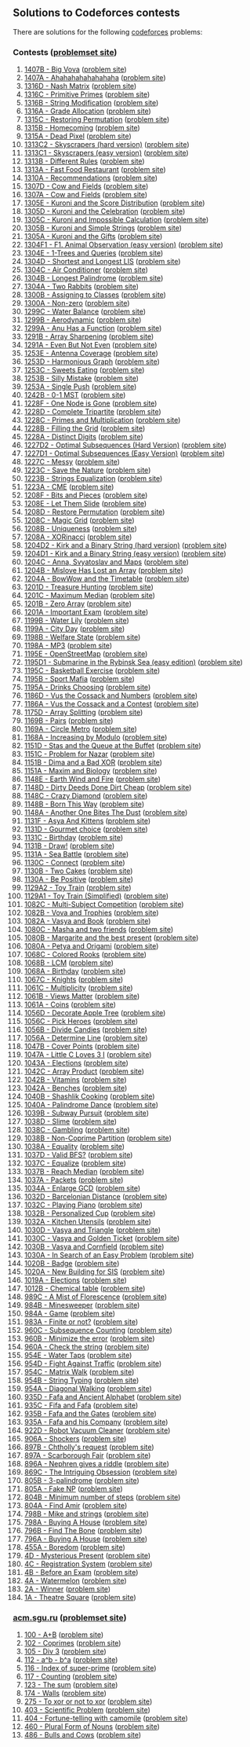 ## Solutions to Codeforces contests

There are solutions for the following [codeforces](http://codeforces.com/) problems:

### Contests ([problemset site](https://codeforces.com/problemset))
1. [1407B - Big Vova](1407/b.cc) ([problem site](https://codeforces.com/contest/1407/problem/B))
1. [1407A - Ahahahahahahahaha](1407/a.cc) ([problem site](https://codeforces.com/contest/1407/problem/A))
1. [1316D - Nash Matrix](1316/d.cc) ([problem site](https://codeforces.com/contest/1316/problem/D))
1. [1316C - Primitive Primes](1316/c.cc) ([problem site](https://codeforces.com/contest/1316/problem/C))
1. [1316B - String Modification](1316/b.cc) ([problem site](https://codeforces.com/contest/1316/problem/B))
1. [1316A - Grade Allocation](1316/a.cc) ([problem site](https://codeforces.com/contest/1316/problem/A))
1. [1315C - Restoring Permutation](1315/c.cc) ([problem site](https://codeforces.com/contest/1315/problem/C))
1. [1315B - Homecoming](1315/b.cc) ([problem site](https://codeforces.com/contest/1315/problem/B))
1. [1315A - Dead Pixel](1315/a.cc) ([problem site](https://codeforces.com/contest/1315/problem/A))
1. [1313C2 - Skyscrapers (hard version)](1313/c2.cc) ([problem site](https://codeforces.com/contest/1313/problem/C2))
1. [1313C1 - Skyscrapers (easy version)](1313/c1.cc) ([problem site](https://codeforces.com/contest/1313/problem/C1))
1. [1313B - Different Rules](1313/b.cc) ([problem site](https://codeforces.com/contest/1313/problem/B))
1. [1313A - Fast Food Restaurant](1313/a.cc) ([problem site](https://codeforces.com/contest/1313/problem/A))
1. [1310A - Recommendations](1315/d.cc) ([problem site](https://codeforces.com/contest/1310/problem/A))
1. [1307D - Cow and Fields](1307/d.cc) ([problem site](https://codeforces.com/contest/1307/problem/D))
1. [1307A - Cow and Fields](1307/a.cc) ([problem site](https://codeforces.com/contest/1307/problem/A))
1. [1305E - Kuroni and the Score Distribution](1305/e.cc) ([problem site](https://codeforces.com/contest/1305/problem/E))
1. [1305D - Kuroni and the Celebration](1305/d.cc) ([problem site](https://codeforces.com/contest/1305/problem/D))
1. [1305C - Kuroni and Impossible Calculation](1305/c.cc) ([problem site](https://codeforces.com/contest/1305/problem/C))
1. [1305B - Kuroni and Simple Strings](1305/b.cc) ([problem site](https://codeforces.com/contest/1305/problem/B))
1. [1305A - Kuroni and the Gifts](1305/a.cc) ([problem site](https://codeforces.com/contest/1305/problem/A))
1. [1304F1 - F1. Animal Observation (easy version)](1304/f1.cc) ([problem site](https://codeforces.com/contest/1304/problem/F1))
1. [1304E - 1-Trees and Queries](1304/e.cc) ([problem site](https://codeforces.com/contest/1304/problem/E))
1. [1304D - Shortest and Longest LIS](1304/d.cc) ([problem site](https://codeforces.com/contest/1304/problem/D))
1. [1304C - Air Conditioner](1304/c.cc) ([problem site](https://codeforces.com/contest/1304/problem/C))
1. [1304B - Longest Palindrome](1304/b.cc) ([problem site](https://codeforces.com/contest/1304/problem/B))
1. [1304A - Two Rabbits](1304/a.cc) ([problem site](https://codeforces.com/contest/1304/problem/A))
1. [1300B - Assigning to Classes](1300/b.cc) ([problem site](https://codeforces.com/contest/1300/problem/B))
1. [1300A - Non-zero](1300/a.cc) ([problem site](https://codeforces.com/contest/1300/problem/A))
1. [1299C - Water Balance](1300/e.cc) ([problem site](https://codeforces.com/contest/1299/problem/C))
1. [1299B - Aerodynamic](1300/d.cc) ([problem site](https://codeforces.com/contest/1299/problem/B))
1. [1299A - Anu Has a Function](1300/c.cc) ([problem site](https://codeforces.com/contest/1299/problem/A))
1. [1291B - Array Sharpening](1291/b.cc) ([problem site](https://codeforces.com/contest/1291/problem/B))
1. [1291A - Even But Not Even](1291/a.cc) ([problem site](https://codeforces.com/contest/1291/problem/A))
1. [1253E - Antenna Coverage](1253/e.cc) ([problem site](https://codeforces.com/contest/1253/problem/E))
1. [1253D - Harmonious Graph](1253/d.cc) ([problem site](https://codeforces.com/contest/1253/problem/D))
1. [1253C - Sweets Eating](1253/c.cc) ([problem site](https://codeforces.com/contest/1253/problem/C))
1. [1253B - Silly Mistake](1253/b.cc) ([problem site](https://codeforces.com/contest/1253/problem/B))
1. [1253A - Single Push](1253/a.cc) ([problem site](https://codeforces.com/contest/1253/problem/A))
1. [1242B - 0-1 MST](1242/b.cc) ([problem site](https://codeforces.com/problemset/problem/1242/B))
1. [1228F - One Node is Gone](1228/f.cc) ([problem site](https://codeforces.com/contest/1228/problem/F))
1. [1228D - Complete Tripartite](1228/d.cc) ([problem site](https://codeforces.com/contest/1228/problem/D))
1. [1228C - Primes and Multiplication](1228/c.cc) ([problem site](https://codeforces.com/contest/1228/problem/C))
1. [1228B - Filling the Grid](1228/b.cc) ([problem site](https://codeforces.com/contest/1228/problem/B))
1. [1228A - Distinct Digits](1228/a.cc) ([problem site](https://codeforces.com/contest/1228/problem/A))
1. [1227D2 - Optimal Subsequences (Hard Version)](1227/d1.cc) ([problem site](https://codeforces.com/contest/1227/problem/D2))
1. [1227D1 - Optimal Subsequences (Easy Version)](1227/d1.cc) ([problem site](https://codeforces.com/contest/1227/problem/D1))
1. [1227C - Messy](1227/c.cc) ([problem site](https://codeforces.com/contest/1227/problem/C))
1. [1223C - Save the Nature](1241/c.cc) ([problem site](https://codeforces.com/contest/1223/problem/C))
1. [1223B - Strings Equalization](1241/b.cc) ([problem site](https://codeforces.com/contest/1223/problem/B))
1. [1223A - CME](1241/a.cc) ([problem site](https://codeforces.com/contest/1223/problem/A))
1. [1208F - Bits and Pieces](1208/f.cc) ([problem site](https://codeforces.com/contest/1208/problem/F))
1. [1208E - Let Them Slide](1208/e.cc) ([problem site](https://codeforces.com/contest/1208/problem/E))
1. [1208D - Restore Permutation](1208/d.cc) ([problem site](https://codeforces.com/contest/1208/problem/D))
1. [1208C - Magic Grid](1208/c.cc) ([problem site](https://codeforces.com/contest/1208/problem/C))
1. [1208B - Uniqueness](1208/b.cc) ([problem site](https://codeforces.com/contest/1208/problem/B))
1. [1208A - XORinacci](1208/a.cc) ([problem site](https://codeforces.com/contest/1208/problem/A))
1. [1204D2 - Kirk and a Binary String (hard version)](1204/d2.cc) ([problem site](https://codeforces.com/contest/1204D/problem/D2))
1. [1204D1 - Kirk and a Binary String (easy version)](1204/d1.cc) ([problem site](https://codeforces.com/contest/1204D/problem/D1))
1. [1204C - Anna, Svyatoslav and Maps](1204/c.cc) ([problem site](https://codeforces.com/contest/1204/problem/C))
1. [1204B - Mislove Has Lost an Array](1204/b.cc) ([problem site](https://codeforces.com/contest/1204/problem/B))
1. [1204A - BowWow and the Timetable](1204/a.cc) ([problem site](https://codeforces.com/contest/1204/problem/A))
1. [1201D - Treasure Hunting](1201/d.cc) ([problem site](https://codeforces.com/contest/1201/problem/D))
1. [1201C - Maximum Median](1201/c.cc) ([problem site](https://codeforces.com/contest/1201/problem/C))
1. [1201B - Zero Array](1201/b.cc) ([problem site](https://codeforces.com/contest/1201/problem/B))
1. [1201A - Important Exam](1201/a.cc) ([problem site](https://codeforces.com/contest/1201/problem/A))
1. [1199B - Water Lily](1199/b.cc) ([problem site](https://codeforces.com/contest/1199/problem/B))
1. [1199A - City Day](1199/a.cc) ([problem site](https://codeforces.com/contest/1199/problem/A))
1. [1198B - Welfare State](1199/d.cc) ([problem site](https://codeforces.com/contest/1198/problem/B))
1. [1198A - MP3](1199/c.cc) ([problem site](https://codeforces.com/contest/1198/problem/A))
1. [1195E - OpenStreetMap](1195/e.cc) ([problem site](https://codeforces.com/contest/1195/problem/E))
1. [1195D1 - Submarine in the Rybinsk Sea (easy edition)](1195/d1.cc) ([problem site](https://codeforces.com/contest/1195D/problem/D1))
1. [1195C - Basketball Exercise](1195/c.cc) ([problem site](https://codeforces.com/contest/1195/problem/C))
1. [1195B - Sport Mafia](1195/b.cc) ([problem site](https://codeforces.com/contest/1195/problem/B))
1. [1195A - Drinks Choosing](1195/a.cc) ([problem site](https://codeforces.com/contest/1195/problem/A))
1. [1186D - Vus the Cossack and Numbers](1186/d.cc) ([problem site](https://codeforces.com/contest/1186/problem/D))
1. [1186A - Vus the Cossack and a Contest](1186/a.cc) ([problem site](https://codeforces.com/contest/1186/problem/A))
1. [1175D - Array Splitting](1175/d.cc) ([problem site](https://codeforces.com/contest/1175/problem/D))
1. [1169B - Pairs](1169/b.cc) ([problem site](https://codeforces.com/contest/1169/problem/B))
1. [1169A - Circle Metro](1169/a.cc) ([problem site](https://codeforces.com/contest/1169/problem/A))
1. [1168A - Increasing by Modulo](1169/c.cc) ([problem site](https://codeforces.com/contest/1168/problem/A))
1. [1151D - Stas and the Queue at the Buffet](1151/d.cc) ([problem site](https://codeforces.com/contest/1151/problem/D))
1. [1151C - Problem for Nazar](1151/c.py) ([problem site](https://codeforces.com/contest/1151/problem/C))
1. [1151B - Dima and a Bad XOR](1151/b.cc) ([problem site](https://codeforces.com/contest/1151/problem/B))
1. [1151A - Maxim and Biology](1151/a.cc) ([problem site](https://codeforces.com/contest/1151/problem/A))
1. [1148E - Earth Wind and Fire](1148/e.cc) ([problem site](https://codeforces.com/contest/1148/problem/E))
1. [1148D - Dirty Deeds Done Dirt Cheap](1148/d.cc) ([problem site](https://codeforces.com/contest/1148/problem/D))
1. [1148C - Crazy Diamond](1148/c.cc) ([problem site](https://codeforces.com/contest/1148/problem/C))
1. [1148B - Born This Way](1148/b.cc) ([problem site](https://codeforces.com/contest/1148/problem/B))
1. [1148A - Another One Bites The Dust](1148/a.cc) ([problem site](https://codeforces.com/contest/1148/problem/A))
1. [1131F - Asya And Kittens](1131/f.cc) ([problem site](https://codeforces.com/contest/1131/problem/F))
1. [1131D - Gourmet choice](1131/d.cc) ([problem site](https://codeforces.com/contest/1131/problem/D))
1. [1131C - Birthday](1131/c.cc) ([problem site](https://codeforces.com/contest/1131/problem/C))
1. [1131B - Draw!](1131/b.cc) ([problem site](https://codeforces.com/contest/1131/problem/B))
1. [1131A - Sea Battle](1131/a.cc) ([problem site](https://codeforces.com/contest/1131/problem/A))
1. [1130C - Connect](1130/c.cc) ([problem site](https://codeforces.com/contest/1130/problem/C))
1. [1130B - Two Cakes](1130/b.cc) ([problem site](https://codeforces.com/contest/1130/problem/B))
1. [1130A - Be Positive](1130/a.cc) ([problem site](https://codeforces.com/contest/1130/problem/A))
1. [1129A2 - Toy Train](1130/d2.cc) ([problem site](https://codeforces.com/contest/1130D/problem/A2))
1. [1129A1 - Toy Train (Simplified)](1130/d1.cc) ([problem site](https://codeforces.com/contest/1130D/problem/A1))
1. [1082C - Multi-Subject Competition](1082/c.cc) ([problem site](https://codeforces.com/contest/1082/problem/C))
1. [1082B - Vova and Trophies](1082/b.cc) ([problem site](https://codeforces.com/contest/1082/problem/B))
1. [1082A - Vasya and Book](1082/a.cc) ([problem site](https://codeforces.com/contest/1082/problem/A))
1. [1080C - Masha and two friends](1080/c.cc) ([problem site](https://codeforces.com/contest/1080/problem/C))
1. [1080B - Margarite and the best present](1080/b.cc) ([problem site](https://codeforces.com/contest/1080/problem/B))
1. [1080A - Petya and Origami](1080/a.cc) ([problem site](https://codeforces.com/contest/1080/problem/A))
1. [1068C - Colored Rooks](1068/c.cc) ([problem site](https://codeforces.com/contest/1068/problem/C))
1. [1068B - LCM](1068/b.cc) ([problem site](https://codeforces.com/contest/1068/problem/B))
1. [1068A - Birthday](1068/a.py) ([problem site](https://codeforces.com/contest/1068/problem/A))
1. [1067C - Knights](1068/f.cc) ([problem site](https://codeforces.com/contest/1067/problem/C))
1. [1061C - Multiplicity](1061/c.cc) ([problem site](https://codeforces.com/contest/1061/problem/C))
1. [1061B - Views Matter](1061/b.cc) ([problem site](https://codeforces.com/contest/1061/problem/B))
1. [1061A - Coins](1061/a.cc) ([problem site](https://codeforces.com/contest/1061/problem/A))
1. [1056D - Decorate Apple Tree](1056/d.cc) ([problem site](https://codeforces.com/contest/1056/problem/D))
1. [1056C - Pick Heroes](1056/c.py) ([problem site](https://codeforces.com/contest/1056/problem/C))
1. [1056B - Divide Candies](1056/b.cc) ([problem site](https://codeforces.com/contest/1056/problem/B))
1. [1056A - Determine Line](1056/a.cc) ([problem site](https://codeforces.com/contest/1056/problem/A))
1. [1047B - Cover Points](1047/b.cc) ([problem site](https://codeforces.com/contest/1047/problem/B))
1. [1047A - Little C Loves 3 I](1047/a.py) ([problem site](https://codeforces.com/contest/1047/problem/A))
1. [1043A - Elections](1043/a.cc) ([problem site](https://codeforces.com/contest/1043/problem/A))
1. [1042C - Array Product](1042/c.cc) ([problem site](https://codeforces.com/contest/1042/problem/C))
1. [1042B - Vitamins](1042/b.cc) ([problem site](https://codeforces.com/contest/1042/problem/B))
1. [1042A - Benches](1042/a.cc) ([problem site](https://codeforces.com/contest/1042/problem/A))
1. [1040B - Shashlik Cooking](1040/b.py) ([problem site](https://codeforces.com/contest/1040/problem/B))
1. [1040A - Palindrome Dance](1040/a.py) ([problem site](https://codeforces.com/contest/1040/problem/A))
1. [1039B - Subway Pursuit](1040/d.py) ([problem site](https://codeforces.com/contest/1039/problem/B))
1. [1038D - Slime](1038/d.cc) ([problem site](https://codeforces.com/contest/1038/problem/D))
1. [1038C - Gambling](1038/c.cc) ([problem site](https://codeforces.com/contest/1038/problem/C))
1. [1038B - Non-Coprime Partition](1038/b.cc) ([problem site](https://codeforces.com/contest/1038/problem/B))
1. [1038A - Equality](1038/a.cc) ([problem site](https://codeforces.com/contest/1038/problem/A))
1. [1037D - Valid BFS?](1037/d.cc) ([problem site](https://codeforces.com/contest/1037/problem/D))
1. [1037C - Equalize](1037/c.cc) ([problem site](https://codeforces.com/contest/1037/problem/C))
1. [1037B - Reach Median](1037/b.py) ([problem site](https://codeforces.com/contest/1037/problem/B))
1. [1037A - Packets](1037/a.py) ([problem site](https://codeforces.com/contest/1037/problem/A))
1. [1034A - Enlarge GCD](1047/c.cc) ([problem site](https://codeforces.com/contest/1034/problem/A))
1. [1032D - Barcelonian Distance](1079/d.cc) ([problem site](https://codeforces.com/contest/1032/problem/D))
1. [1032C - Playing Piano](1079/c.cc) ([problem site](https://codeforces.com/contest/1032/problem/C))
1. [1032B - Personalized Cup](1079/b.cc) ([problem site](https://codeforces.com/contest/1032/problem/B))
1. [1032A - Kitchen Utensils](1079/a.cc) ([problem site](https://codeforces.com/contest/1032/problem/A))
1. [1030D - Vasya and Triangle](1058/d.py) ([problem site](https://codeforces.com/contest/1030/problem/D))
1. [1030C - Vasya and Golden Ticket](1058/c.py) ([problem site](https://codeforces.com/contest/1030/problem/C))
1. [1030B - Vasya and Cornfield](1058/b.py) ([problem site](https://codeforces.com/contest/1030/problem/B))
1. [1030A - In Search of an Easy Problem](1058/a.py) ([problem site](https://codeforces.com/contest/1030/problem/A))
1. [1020B - Badge](1020/b.cc) ([problem site](https://codeforces.com/contest/1020/problem/B))
1. [1020A - New Building for SIS](1020/a.cc) ([problem site](https://codeforces.com/contest/1020/problem/A))
1. [1019A - Elections](1020/c.cc) ([problem site](https://codeforces.com/contest/1019/problem/A))
1. [1012B - Chemical table](1012/b.cc) ([problem site](https://codeforces.com/contest/1012/problem/B))
1. [989C - A Mist of Florescence](0989/c.cc) ([problem site](https://codeforces.com/problemset/problem/989/C))
1. [984B - Minesweeper](0984/b.cc) ([problem site](https://codeforces.com/contest/984/problem/B))
1. [984A - Game](0984/a.py) ([problem site](https://codeforces.com/contest/984/problem/A))
1. [983A - Finite or not?](0984/c.cc) ([problem site](https://codeforces.com/contest/983/problem/A))
1. [960C - Subsequence Counting](0960/c.py) ([problem site](https://codeforces.com/contest/960/problem/C))
1. [960B - Minimize the error](0960/b.cc) ([problem site](https://codeforces.com/contest/960/problem/B))
1. [960A - Check the string](0960/a.py) ([problem site](https://codeforces.com/contest/960/problem/A))
1. [954E - Water Taps](0954/e.cc) ([problem site](https://codeforces.com/contest/954/problem/E))
1. [954D - Fight Against Traffic](0954/d.cc) ([problem site](https://codeforces.com/contest/954/problem/D))
1. [954C - Matrix Walk](0954/c.cc) ([problem site](https://codeforces.com/contest/954/problem/C))
1. [954B - String Typing](0954/b.cc) ([problem site](https://codeforces.com/contest/954/problem/B))
1. [954A - Diagonal Walking](0954/a.cc) ([problem site](https://codeforces.com/contest/954/problem/A))
1. [935D - Fafa and Ancient Alphabet](0935/d.cc) ([problem site](https://codeforces.com/contest/935/problem/D))
1. [935C - Fifa and Fafa](0935/c.cc) ([problem site](https://codeforces.com/contest/935/problem/C))
1. [935B - Fafa and the Gates](0935/b.cc) ([problem site](https://codeforces.com/contest/935/problem/B))
1. [935A - Fafa and his Company](0935/a.cc) ([problem site](https://codeforces.com/contest/935/problem/A))
1. [922D - Robot Vacuum Cleaner](0922/d.cc) ([problem site](https://codeforces.com/contest/922/problem/D))
1. [906A - Shockers](0906/a.cc) ([problem site](https://codeforces.com/contest/906/problem/A))
1. [897B - Chtholly's request](0897/b.py) ([problem site](https://codeforces.com/contest/897/problem/B))
1. [897A - Scarborough Fair](0897/a.cc) ([problem site](https://codeforces.com/contest/897/problem/A))
1. [896A - Nephren gives a riddle](0897/c.cc) ([problem site](https://codeforces.com/contest/896/problem/A))
1. [869C - The Intriguing Obsession](0869/c.cc) ([problem site](https://codeforces.com/problemset/problem/869/C))
1. [805B - 3-palindrome](0805/b.py) ([problem site](https://codeforces.com/contest/805/problem/B))
1. [805A - Fake NP](0805/a.py) ([problem site](https://codeforces.com/contest/805/problem/A))
1. [804B - Minimum number of steps](0805/d.py) ([problem site](https://codeforces.com/contest/804/problem/B))
1. [804A - Find Amir](0805/c.py) ([problem site](https://codeforces.com/contest/804/problem/A))
1. [798B - Mike and strings](0798/b.cc) ([problem site](https://codeforces.com/contest/798/problem/B))
1. [798A - Buying A House](0798/a.py) ([problem site](https://codeforces.com/contest/798/problem/A))
1. [796B - Find The Bone](0796/b.py) ([problem site](https://codeforces.com/contest/796/problem/B))
1. [796A - Buying A House](0796/a.py) ([problem site](https://codeforces.com/contest/796/problem/A))
1. [455A - Boredom](0455/a.cc) ([problem site](https://codeforces.com/contest/455/problem/A))
1. [4D - Mysterious Present](0004/d.cc) ([problem site](https://codeforces.com/contest/4/problem/D))
1. [4C - Registration System](0004/c.cc) ([problem site](https://codeforces.com/contest/4/problem/C))
1. [4B - Before an Exam](0004/b.cc) ([problem site](https://codeforces.com/contest/4/problem/B))
1. [4A - Watermelon](0004/a.cc) ([problem site](https://codeforces.com/contest/4/problem/A))
1. [2A - Winner](0002/a.cc) ([problem site](https://codeforces.com/contest/2/problem/A))
1. [1A - Theatre Square](0001/a.py) ([problem site](https://codeforces.com/contest/1/problem/A))

### [acm.sgu.ru](acmsguru) ([problemset site](https://codeforces.com/problemsets/acmsguru))
1. [100 - A+B](acmsguru/100.cc) ([problem site](https://codeforces.com/problemsets/acmsguru/problem/99999/100))
1. [102 - Coprimes](acmsguru/102.cc) ([problem site](https://codeforces.com/problemsets/acmsguru/problem/99999/102))
1. [105 - Div 3](acmsguru/105.cc) ([problem site](https://codeforces.com/problemsets/acmsguru/problem/99999/105))
1. [112 - a^b - b^a](acmsguru/112.py) ([problem site](https://codeforces.com/problemsets/acmsguru/problem/99999/112))
1. [116 - Index of super-prime](acmsguru/116.cc) ([problem site](https://codeforces.com/problemsets/acmsguru/problem/99999/116))
1. [117 - Counting](acmsguru/117.cc) ([problem site](https://codeforces.com/problemsets/acmsguru/problem/99999/117))
1. [123 - The sum](acmsguru/123.cc) ([problem site](https://codeforces.com/problemsets/acmsguru/problem/99999/123))
1. [174 - Walls](acmsguru/174.cc) ([problem site](https://codeforces.com/problemsets/acmsguru/problem/99999/174))
1. [275 - To xor or not to xor](acmsguru/275.cc) ([problem site](https://codeforces.com/problemsets/acmsguru/problem/99999/275))
1. [403 - Scientific Problem](acmsguru/403.cc) ([problem site](https://codeforces.com/problemsets/acmsguru/problem/99999/403))
1. [404 - Fortune-telling with camomile](acmsguru/404.cc) ([problem site](https://codeforces.com/problemsets/acmsguru/problem/99999/404))
1. [460 - Plural Form of Nouns](acmsguru/460.cc) ([problem site](https://codeforces.com/problemsets/acmsguru/problem/99999/460))
1. [486 - Bulls and Cows](acmsguru/486.cc) ([problem site](https://codeforces.com/problemsets/acmsguru/problem/99999/486))
